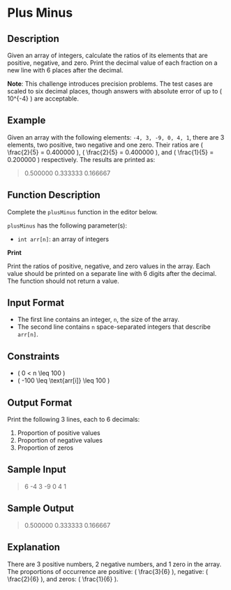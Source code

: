 
# Plus Minus

## Description

Given an array of integers, calculate the ratios of its elements that are positive, negative, and zero. Print the decimal value of each fraction on a new line with 6 places after the decimal.

**Note**: This challenge introduces precision problems. The test cases are scaled to six decimal places, though answers with absolute error of up to \( 10^{-4} \) are acceptable.

## Example

Given an array with the following elements: `-4, 3, -9, 0, 4, 1`, there are 3 elements, two positive, two negative and one zero. Their ratios are \( \frac{2}{5} = 0.400000 \), \( \frac{2}{5} = 0.400000 \), and \( \frac{1}{5} = 0.200000 \) respectively. The results are printed as:

>0.500000 
>0.333333 
>0.166667

## Function Description

Complete the `plusMinus` function in the editor below.

`plusMinus` has the following parameter(s):

- `int arr[n]`: an array of integers

**Print**

Print the ratios of positive, negative, and zero values in the array. Each value should be printed on a separate line with 6 digits after the decimal. The function should not return a value.

## Input Format

- The first line contains an integer, `n`, the size of the array.
- The second line contains `n` space-separated integers that describe `arr[n]`.

## Constraints

- \( 0 < n \leq 100 \)
- \( -100 \leq \text{arr[i]} \leq 100 \)

## Output Format

Print the following 3 lines, each to 6 decimals:

1. Proportion of positive values
2. Proportion of negative values
3. Proportion of zeros

## Sample Input

>6 -4 3 -9 0 4 1

## Sample Output

>0.500000
>0.333333 
>0.166667


## Explanation  

There  are  3  positive  numbers,  2  negative  numbers,  and 1 zero in the array. The proportions of occurrence are positive:  \(  \frac{3}{6}  \),  negative:  \(  \frac{2}{6}  \),  and zeros:  \(  \frac{1}{6}  \).